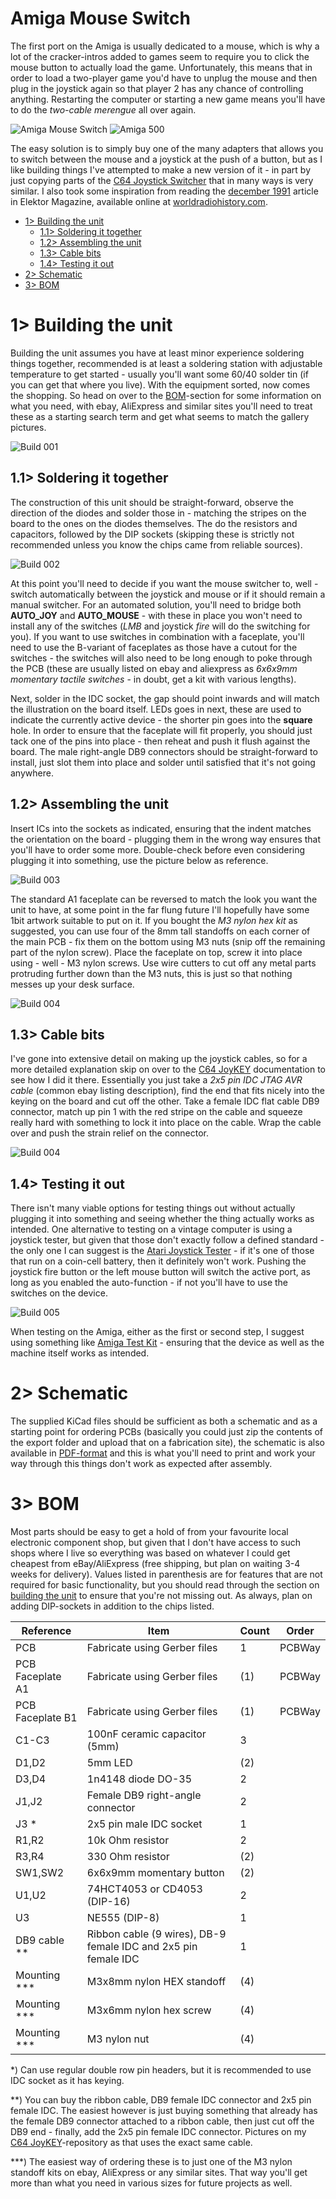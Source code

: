 # Amiga Mouse Switch
The first port on the Amiga is usually dedicated to a mouse, which is why a lot of the cracker-intros added to games seem to require you to click the mouse button to actually load the game. Unfortunately, this means that in order to load a two-player game you'd have to unplug the mouse and then plug in the joystick again so that player 2 has any chance of controlling anything. Restarting the computer or starting a new game means you'll have to do the *two-cable merengue* all over again.

![Amiga Mouse Switch](https://github.com/tebl/Amiga-Mouse-Switch/raw/main/gallery/2021-03-14%2021.11.59.jpg)
![Amiga 500](https://github.com/tebl/Amiga-Mouse-Switch/raw/main/gallery/2021-03-14%2019.07.58.jpg)

The easy solution is to simply buy one of the many adapters that allows you to switch between the mouse and a joystick at the push of a button, but as I like building things I've attempted to make a new version of it - in part by just copying parts of the [C64 Joystick Switcher](https://github.com/tebl/C64-Joystick-Switcher) that in many ways is very similar. I also took some inspiration from reading the [december 1991](https://worldradiohistory.com/UK/Elektor/90s/Elektor-1991-12.pdf) article in Elektor Magazine, available online at [worldradiohistory.com](https://worldradiohistory.com/Elektor.htm).

- [1> Building the unit](#1-building-the-unit)
  - [1.1> Soldering it together](#11-soldering-it-together)
  - [1.2> Assembling the unit](#12-assembling-the-unit)
  - [1.3> Cable bits](#13-cable-bits)
  - [1.4> Testing it out](#14-testing-it-out)
- [2> Schematic](#2-schematic)
- [3> BOM](#3-bom)

# 1> Building the unit
Building the unit assumes you have at least minor experience soldering things together, recommended is at least a soldering station with adjustable temperature to get started - usually you'll want some 60/40 solder tin (if you can get that where you live). With the equipment sorted, now comes the shopping. So head on over to the [BOM](#3-bom)-section for some information on what you need, with ebay, AliExpress and similar sites you'll need to treat these as a starting search term and get what seems to match the gallery pictures.

![Build 001](https://github.com/tebl/Amiga-Mouse-Switch/raw/main/gallery/build_001.jpg)

## 1.1> Soldering it together
The construction of this unit should be straight-forward, observe the direction of the diodes and solder those in - matching the stripes on the board to the ones on the diodes themselves. The do the resistors and capacitors, followed by the DIP sockets (skipping these is strictly not recommended unless you know the chips came from reliable sources).

![Build 002](https://github.com/tebl/Amiga-Mouse-Switch/raw/main/gallery/build_002.jpg)

At this point you'll need to decide if you want the mouse switcher to, well - switch automatically between the joystick and mouse or if it should remain a manual switcher. For an automated solution, you'll need to bridge both **AUTO_JOY** and **AUTO_MOUSE** - with these in place you won't need to install any of the switches (*LMB* and joystick *fire* will do the switching for you). If you want to use switches in combination with a faceplate, you'll need to use the B-variant of faceplates as those have a cutout for the switches - the switches will also need to be long enough to poke through the PCB (these are usually listed on ebay and aliexpress as *6x6x9mm momentary tactile switches* - in doubt, get a kit with various lengths). 

Next, solder in the IDC socket, the gap should point inwards and will match the illustration on the board itself. LEDs goes in next, these are used to indicate the currently active device - the shorter pin goes into the **square** hole. In order to ensure that the faceplate will fit properly, you should just tack one of the pins into place - then reheat and push it flush against the board. The male right-angle DB9 connectors should be straight-forward to install, just slot them into place and solder until satisfied that it's not going anywhere.

## 1.2> Assembling the unit
Insert ICs into the sockets as indicated, ensuring that the indent matches the orientation on the board - plugging them in the wrong way ensures that you'll have to order some more. Double-check before even considering plugging it into something, use the picture below as reference.

![Build 003](https://github.com/tebl/Amiga-Mouse-Switch/raw/main/gallery/build_003.jpg)

The standard A1 faceplate can be reversed to match the look you want the unit to have, at some point in the far flung future I'll hopefully have some 1bit artwork suitable to put on it. If you bought the *M3 nylon hex kit* as suggested, you can use four of the 8mm tall standoffs on each corner of the main PCB - fix them on the bottom using M3 nuts (snip off the remaining part of the nylon screw). Place the faceplate on top, screw it into place using - well - M3 nylon screws. Use wire cutters to cut off any metal parts protruding further down than the M3 nuts, this is just so that nothing messes up your desk surface.

![Build 004](https://github.com/tebl/Amiga-Mouse-Switch/raw/main/gallery/build_004.jpg)

## 1.3> Cable bits
I've gone into extensive detail on making up the joystick cables, so for a more detailed explanation skip on over to the [C64 JoyKEY](https://github.com/tebl/C64-JoyKEY/blob/main/documentation/building.md#building-the-cables) documentation to see how I did it there. Essentially you just take a *2x5 pin IDC JTAG AVR cable* (common ebay listing description), find the end that fits nicely into the keying on the board and cut off the other. Take a female IDC flat cable DB9 connector, match up pin 1 with the red stripe on the cable and squeeze really hard with something to lock it into place on the cable. Wrap the cable over and push the strain relief on the connector.

![Build 004](https://github.com/tebl/Amiga-Mouse-Switch/raw/main/gallery/build_005.jpg)

## 1.4> Testing it out
There isn't many viable options for testing things out without actually plugging it into something and seeing whether the thing actually works as intended. One alternative to testing on a vintage computer is using a joystick tester, but given that those don't exactly follow a defined standard - the only one I can suggest is the [Atari Joystick Tester](https://github.com/tebl/Atari-Joystick-Tester) - if it's one of those that run on a coin-cell battery, then it definitely won't work. Pushing the joystick fire button or the left mouse button will switch the active port, as long as you enabled the auto-function - if not you'll have to use the switches on the device.

![Build 005](https://github.com/tebl/Amiga-Mouse-Switch/raw/main/gallery/build_006.jpg)

When testing on the Amiga, either as the first or second step,  I suggest using something like [Amiga Test Kit](https://github.com/keirf/Amiga-Stuff/releases) - ensuring that the device as well as the machine itself works as intended.

# 2> Schematic
The supplied KiCad files should be sufficient as both a schematic and as a  starting point for ordering PCBs (basically you could just zip the contents of the export folder and upload that on a fabrication site), the schematic is also available in [PDF-format](documentation/schematic) and this is what you'll need to print and work your way through this things don't work as expected after assembly.

# 3> BOM
Most parts should be easy to get a hold of from your favourite local electronic component shop, but given that I don't have access to such shops where I live so everything was based on whatever I could get cheapest from eBay/AliExpress (free shipping, but plan on waiting 3-4 weeks for delivery). Values listed in parenthesis are for features that are not required for basic functionality, but you should read through the section on [building the unit](#1-building-the-unit) to ensure that you're not missing out. As always, plan on adding DIP-sockets in addition to the chips listed.

| Reference        | Item                                                           | Count | Order  |
| ---------------- | -------------------------------------------------------------- | ----- | ------ |
| PCB              | Fabricate using Gerber files                                   |     1 | PCBWay |
| PCB Faceplate A1 | Fabricate using Gerber files                                   |    (1)| PCBWay |
| PCB Faceplate B1 | Fabricate using Gerber files                                   |    (1)| PCBWay |
| C1-C3            | 100nF ceramic capacitor (5mm)                                  |     3 |
| D1,D2            | 5mm LED                                                        |    (2)|
| D3,D4            | 1n4148 diode DO-35                                             |     2 | 
| J1,J2            | Female DB9 right-angle connector                               |     2 |
| J3 *             | 2x5 pin male IDC socket                                        |     1 |
| R1,R2            | 10k Ohm resistor                                               |     2 |
| R3,R4            | 330 Ohm resistor                                               |    (2)|
| SW1,SW2          | 6x6x9mm momentary button                                       |    (2)|
| U1,U2            | 74HCT4053 or CD4053 (DIP-16)                                   |     2 |
| U3               | NE555 (DIP-8)                                                  |     1 |
| DB9 cable **     | Ribbon cable (9 wires), DB-9 female IDC and 2x5 pin female IDC |     1 |
| Mounting ***     | M3x8mm nylon HEX standoff                                      |    (4)|
| Mounting ***     | M3x6mm nylon hex screw                                         |    (4)|
| Mounting ***     | M3 nylon nut                                                   |    (4)|

*) Can use regular double row pin headers, but it is recommended to use IDC socket as it has keying.

**) You can buy the ribbon cable, DB9 female IDC connector and 2x5 pin female IDC. The easiest however is just buying something that already has the female DB9 connector attached to a ribbon cable, then just cut off the DB9 end - finally, add the 2x5 pin female IDC connector. Pictures on my [C64 JoyKEY](https://github.com/tebl/C64-JoyKEY/blob/main/documentation/building.md#building-the-cables)-repository as that uses the exact same cable.

***) The easiest way of ordering these is to just one of the M3 nylon standoff kits on ebay, AliExpress or any similar sites. That way you'll get more than what you need in various sizes for future projects as well.